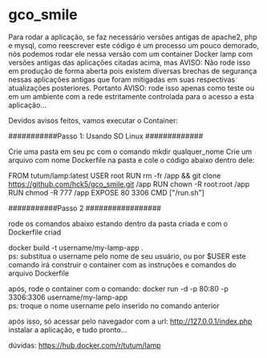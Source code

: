 # gco_smile

Para rodar a aplicação, se faz necessário versões antigas de apache2, php e mysql, 
como reescrever este código é um processo um pouco demorado,
nós podemos rodar ele nessa versão com um container Docker lamp 
com versões antigas das aplicações citadas acima, mas AVISO:
Não rode isso em produção de forma aberta pois existem diversas brechas 
de segurança nessas aplicações antigas que foram mitigadas em suas respectivas 
atualizações posteriores.
Portanto AVISO: rode isso apenas como teste ou em um ambiente com a rede estritamente 
controlada para o acesso a esta aplicação...

Devidos avisos feitos, vamos executar o Container:

###########Passo 1: Usando SO Linux #############

Crie uma pasta em seu pc com o comando mkdir qualquer_nome
Crie um arquivo com nome Dockerfile na pasta e cole o código abaixo dentro dele:

FROM tutum/lamp:latest
USER root
RUN rm -fr /app && git clone https://github.com/hck5/gco_smile.git /app
RUN chown -R root:root /app
RUN chmod -R 777 /app
EXPOSE 80 3306
CMD ["/run.sh"]


###########Passo 2 #################

rode os comandos abaixo estando dentro da pasta criada e com o Dockerfile criad

docker build -t username/my-lamp-app .             
ps: substitua o username pelo nome de seu usuário, ou por $USER
este comando irá construir o container com as instruções e comandos do arquivo Dockerfile

após, rode o container com o comando:
docker run -d -p 80:80 -p 3306:3306 username/my-lamp-app     
ps: troque o nome username pelo inserido no comando anterior                 

após isso, só acessar pelo navegador com a url:   http://127.0.0.1/index.php
instalar a aplicação, e tudo pronto...



dúvidas: https://hub.docker.com/r/tutum/lamp
